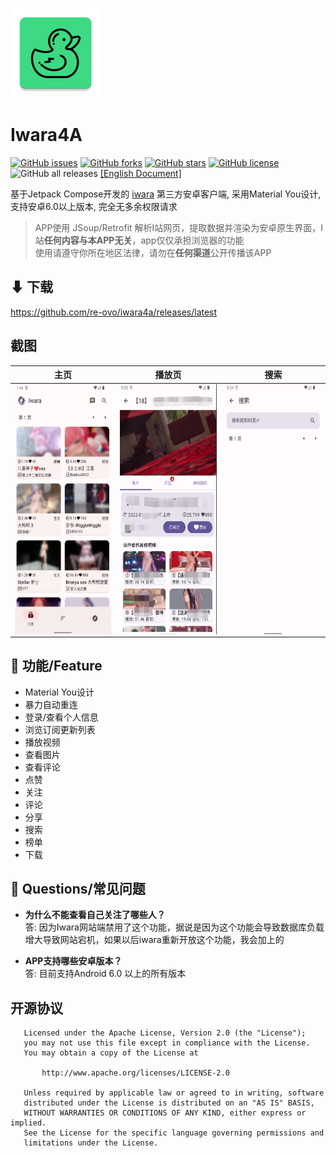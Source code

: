 ![Logo](/app/src/main/res/mipmap-xxhdpi/ducky.png)
# Iwara4A
[![GitHub issues](https://img.shields.io/github/issues/re-ovo/iwara4a)](https://github.com/jiangdashao/iwara4a/issues)
[![GitHub forks](https://img.shields.io/github/forks/re-ovo/iwara4a)](https://github.com/jiangdashao/iwara4a/network)
[![GitHub stars](https://img.shields.io/github/stars/re-ovo/iwara4a)](https://github.com/jiangdashao/iwara4a/stargazers)
[![GitHub license](https://img.shields.io/github/license/re-ovo/iwara4a)](https://github.com/jiangdashao/iwara4a)
![GitHub all releases](https://img.shields.io/github/downloads/re-ovo/iwara4a/total)
[[English Document]](/art/doc/README_EN.md)

基于Jetpack Compose开发的 [iwara](https://iwara.tv) 第三方安卓客户端, 采用Material You设计, 支持安卓6.0以上版本, 完全无多余权限请求

> APP使用 JSoup/Retrofit 解析I站网页，提取数据并渲染为安卓原生界面，I站**任何内容与本APP无关**，app仅仅承担浏览器的功能   
> 使用请遵守你所在地区法律，请勿在**任何渠道**公开传播该APP

## ⬇ 下载
https://github.com/re-ovo/iwara4a/releases/latest

## 截图
| 主页                                                  | 播放页                                                | 搜索                                                   |
|-----------------------------------------------------|----------------------------------------------------|------------------------------------------------------|
| <img src="art/index.png" align="left" height="400"> | <img src="art/play.png" align="left" height="400"> | <img src="art/search.png" align="left" height="400"> |

## 🚩 功能/Feature
* Material You设计
* 暴力自动重连
* 登录/查看个人信息
* 浏览订阅更新列表
* 播放视频
* 查看图片
* 查看评论
* 点赞
* 关注
* 评论
* 分享  
* 搜索
* 榜单
* 下载

## 🧭 Questions/常见问题
* **为什么不能查看自己关注了哪些人？**   
  答: 因为Iwara网站端禁用了这个功能，据说是因为这个功能会导致数据库负载增大导致网站宕机，如果以后iwara重新开放这个功能，我会加上的

* **APP支持哪些安卓版本？**   
  答: 目前支持Android 6.0 以上的所有版本

## 开源协议
```text
   Licensed under the Apache License, Version 2.0 (the "License");
   you may not use this file except in compliance with the License.
   You may obtain a copy of the License at

       http://www.apache.org/licenses/LICENSE-2.0

   Unless required by applicable law or agreed to in writing, software
   distributed under the License is distributed on an "AS IS" BASIS,
   WITHOUT WARRANTIES OR CONDITIONS OF ANY KIND, either express or implied.
   See the License for the specific language governing permissions and
   limitations under the License.
```
